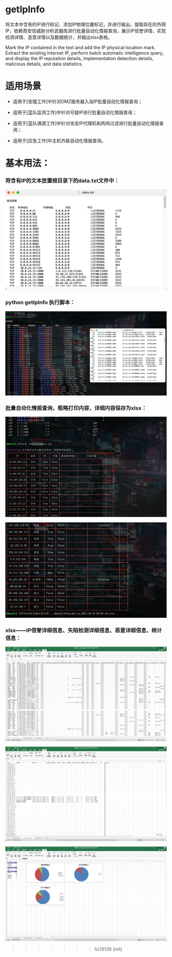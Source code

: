 # getIpInfo

将文本中含有的IP进行标记、添加IP物理位置标记，并进行输出。提取存在的外网IP，依赖奇安信威胁分析武器库进行批量自动化情报查询，展示IP信誉详情、实现检测详情、恶意详情以及数据统计，并输出xlsx表格。

Mark the IP contained in the text and add the IP physical location mark. Extract the existing Internet IP, perform batch automatic intelligence query, and display the IP reputation details, implementation detection details, malicious details, and data statistics.

# 适用场景
- 适用于[安服工作]中针对DMZ服务器入站IP批量自动化情报查询；

- 适用于[蓝队监测工作]中针对可疑IP进行批量自动化情报查询；

- 适用于[蓝队溯源工作]中针对攻击IP代理机和肉鸡过滤进行批量自动化情报查询；

- 适用于[应急工作]中主机外联自动化情报查询。

# 基本用法：

### 将含有IP的文本放置根目录下的data.txt文件中：

![image](/img/1.png)

### python getIpInfo 执行脚本：

![image](/img/2.png)

### 批量自动化情报查询，粗略打印内容，详细内容保存为xlsx：

![image](/img/3.png)

![image](/img/4.png)

### xlsx——IP信誉详细信息、失陷检测详细信息、恶意详细信息、统计信息：

![image](/img/5.png)

![image](/img/6.png)

![image](/img/7.png)
>>>>>>> 5c13139 (init)
